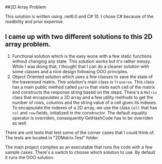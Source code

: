 ##2D Array Problem


This solution is written using .net6.0 and C# 10. I chose C# because of the readbility and prior expertise.


## I came up with two different solutions to this 2D array problem.

1. Functional solution which is the easy wone with a few static functions without changing any state. This solution works but it's rather messy. While I was doing that, I thought that I can do a cleaner solution with some classes and a nice design following OOO principles.
2. Object Oriented solution which uses a few classes to save the state of the traveresed matrix.
   This solution's main class is `Traverse`. This class has a main public method called `parse` that visits each cell of the matrix and constructs the response string based on the steps. There's a `Matrix` class that encapsulates a 2D array and a few utility methods to get the number of rows, columns and the string value of a cell given its indexes. To encapsulate the indexes of a 2D array, we use the class `Cell` that has `col` and `row` fields, initialized in the constructor. The default equality operator is overriden, consequently GetHashCode has to be overriden as well.

There are unit tests that test some of the corner cases that I could think of. The tests are located in "2DMatrix.Test" folder.

The main project compiles as an executable that runs the code with a few sample cases. There's a switch to choose which solution to use. By default it runs the OOO solution.